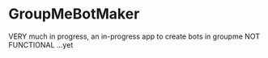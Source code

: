 # GroupMeBotMaker
VERY much in progress,
an in-progress app to create bots in groupme
NOT FUNCTIONAL ...yet
